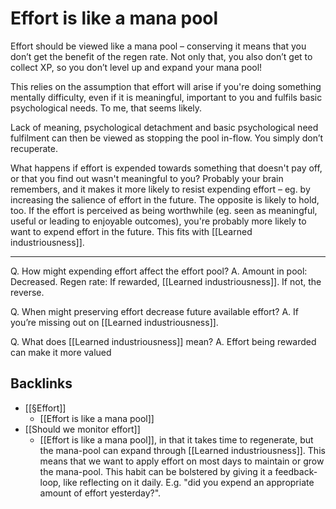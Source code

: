 # Effort is like a mana pool
Effort should be viewed like a mana pool – conserving it means that you don’t get the benefit of the regen rate. Not only that, you also don’t get to collect XP, so you don’t level up and expand your mana pool!

This relies on the assumption that effort will arise if you're doing something mentally difficulty, even if it is meaningful, important to you and fulfils basic psychological needs. To me, that seems likely.

Lack of meaning, psychological detachment and basic psychological need fulfilment can then be viewed as stopping the pool in-flow. You simply don’t recuperate. 

What happens if effort is expended towards something that doesn't pay off, or that you find out wasn't meaningful to you? Probably your brain remembers, and it makes it more likely to resist expending effort – eg. by increasing the salience of effort in the future. The opposite is likely to hold, too. If the effort is perceived as being worthwhile (eg. seen as meaningful, useful or leading to enjoyable outcomes), you're probably more likely to want to expend effort in the future. This fits with [[Learned industriousness]]. 

---

Q. How might expending effort affect the effort pool?
A. Amount in pool: Decreased.
Regen rate: If rewarded, [[Learned industriousness]]. If not, the reverse.

Q. When might preserving effort decrease future available effort?
A. If you’re missing out on [[Learned industriousness]]. 

Q. What does [[Learned industriousness]] mean?
A. Effort being rewarded can make it more valued

## Backlinks
* [[§Effort]]
	* [[Effort is like a mana pool]]
* [[Should we monitor effort]]
	* [[Effort is like a mana pool]], in that it takes time to regenerate, but the mana-pool can expand through [[Learned industriousness]]. This means that we want to apply effort on most days to maintain or grow the mana-pool. This habit can be bolstered by giving it a feedback-loop, like reflecting on it daily. E.g. "did you expend an appropriate amount of effort yesterday?".

<!-- #p1 -->

<!-- {BearID:88470194-3ED1-4DD1-BD7D-824D8C74D82F-864-000003CF1CAD2011} -->
